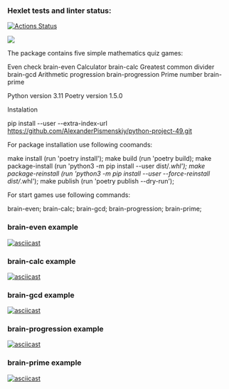 ### Hexlet tests and linter status:
[![Actions Status](https://github.com/AlexanderPismenskiy/python-project-49/workflows/hexlet-check/badge.svg)](https://github.com/AlexanderPismenskiy/python-project-49/actions)

<a href="https://codeclimate.com/github/AlexanderPismenskiy/python-project-49/maintainability"><img src="https://api.codeclimate.com/v1/badges/23e0cd59e12c92f08263/maintainability" /></a>

The package contains five simple mathematics quiz games:

Even check brain-even
Calculator brain-calc
Greatest common divider brain-gcd
Arithmetic progression brain-progression
Prime number brain-prime

Python version 3.11
Poetry version 1.5.0

Instalation

pip install --user --extra-index-url https://github.com/AlexanderPismenskiy/python-project-49.git

For package installation use following coomands:

make install (run 'poetry install');
make build (run 'poetry build);
make package-install (run 'python3 -m pip install --user dist/*.whl');
make package-reinstall (run 'python3 -m pip install --user --force-reinstall dist/*.whl');
make publish (run 'poetry publish --dry-run');

For start games use following commands:

brain-even; 
brain-calc;
brain-gcd;
brain-progression;
brain-prime;


### brain-even example
[![asciicast](https://asciinema.org/a/588293.svg)](https://asciinema.org/a/588293)

### brain-calc example
[![asciicast](https://asciinema.org/a/588898.svg)](https://asciinema.org/a/588898)

### brain-gcd example
[![asciicast](https://asciinema.org/a/588902.svg)](https://asciinema.org/a/588902)

### brain-progression example
[![asciicast](https://asciinema.org/a/589175.svg)](https://asciinema.org/a/589175)

### brain-prime example
[![asciicast](https://asciinema.org/a/589178.svg)](https://asciinema.org/a/589178)